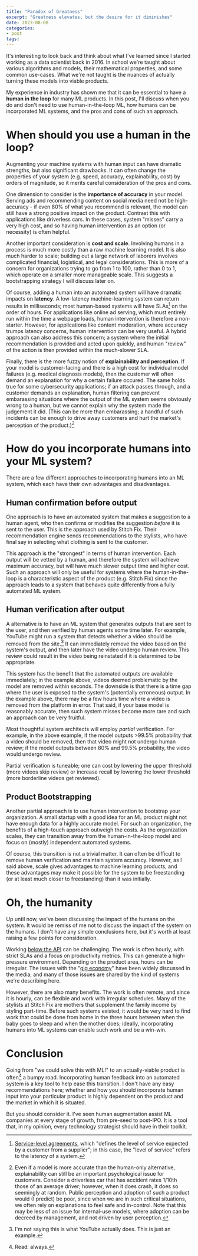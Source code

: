 ```yaml
---
title: "Paradox of Greatness"
excerpt: "Greatness elevates, but the desire for it diminishes"
date: 2023-08-08
categories: 
- post
tags: 
---
```

It's interesting to look back and think about what I've learned since I started working
as a data scientist back in 2016. In school we're taught about various algorithms and
models, their mathematical properties, and some common use-cases. What we're not taught
is the nuances of actually turning these models into viable products.

My experience in industry has shown me that it can be essential to have a **human in the
loop** for many ML products. In this post, I'll discuss when you do and don't need to use
human-in-the-loop ML, how humans can be incorporated ML systems, and the pros and cons
of such an approach.


# When should you use a human in the loop?

Augmenting your machine systems with human input can have dramatic strengths, but also
significant drawbacks. It can often change the properties of your system (e.g. speed,
accuracy, explainability, cost) by orders of magnitude, so it merits careful
consideration of the pros and cons.

One dimension to consider is the **importance of accuracy** in your model. Serving ads and
recommending content on social media need not be high-accuracy - if even 80% of what you
recommend is relevant, the model can still have a strong positive impact on the
product. Contrast this with applications like driverless cars. In these cases, system
"misses" carry a very high cost, and so having human intervention as an option (or
necessity) is often helpful.

Another important consideration is **cost and scale**. Involving humans in a process is much
more costly than a raw machine learning model. It is also much harder to scale; building
out a large network of laborers involves complicated financial, logistical, and legal
considerations. This is more of a concern for organizations trying to go from 1 to 100,
rather than 0 to 1, which operate on a smaller more manageable scale. This suggests a
bootstrapping strategy I will discuss later on.

Of course, adding a human into an automated system will have dramatic impacts on
**latency**. A low-latency machine-learning system can return results in milliseconds; most
human-based systems will have SLAs[^fn1] on the order of hours. For applications like online
ad serving, which must entirely run within the time a webpage loads, human intervention
is therefore a non-starter. However, for applications like content moderation, where
accuracy trumps latency concerns, human intervention can be very useful. A hybrid
approach can also address this concern; a system where the initial recommendation is
provided and acted upon quickly, and human "review" of the action is then provided
within the much-slower SLA.

Finally, there is the more fuzzy notion of **explainability and perception**. If your model
is customer-facing and there is a high cost for individual model failures (e.g. medical
diagnosis models), then the customer will often demand an explanation for why a certain
failure occured. The same holds true for some cybersecurity applications; if an attack
passes through, and a customer demands an explanation, human filtering can prevent
embarassing situations where the output of the ML system seems obviously wrong to a
human, but we cannot explain why the system made the judgement it did. (This can be more
than embarassing; a handful of such incidents can be enough to drive away customers and
hurt the market's perception of the product.)[^fn2]


# How do you incorporate humans into your ML system?

There are a few different approaches to incorporating humans into an ML system, which
each have their own advantages and disadvantages.


## Human confirmation before output

One approach is to have an automated system that makes a suggestion to a human agent,
who then confirms or modifies the suggestion *before* it is sent to the user. This is the
approach used by Stitch Fix. Their recommendation engine sends recommendations to the
stylists, who have final say in selecting what clothing is sent to the customer.

This approach is the "strongest" in terms of human intervention. Each output will be
vetted by a human, and therefore the system will achieve maximum accuracy, but will have
much slower output time and higher cost. Such an approach will only be useful for
systems where the human-in-the-loop is a characteristic aspect of the product
(e.g. Stitch Fix) since the approach leads to a system that behaves quite differently
from a fully automated ML system.


## Human verification after output

A alternative is to have an ML system that generates outputs that are sent to the user,
and then verified by human agents some time later. For example, YouTube might run a
system that detects whether a video should be removed from the site.[^fn3] It can
immediately remove the video based on the system's output, and then later have the video
undergo human review. This review could result in the video being reinstated if it is
determined to be appropriate.

This system has the benefit that the automated outputs are available immediately; in the
example above, videos deemed problematic by the model are removed within seconds.  The
downside is that there is a time gap where the user is exposed to the system's
(potentially erroneous) output. In the example above, there may be a few hours time
where a video is removed from the platform in error. That said, if your base model is
reasonably accurate, then such system misses become more rare and such an approach can
be very fruitful.

Most thoughtful system architects will employ *partial* verification. For example, in the
above example, if the model outputs >99.5% probability that a video should be removed,
then that video might not undergo human review; if the model outputs between 80% and
99.5% probability, the video would undergo review.

Partial verification is tuneable; one can cost by lowering the upper threshold (more
videos skip review) or increase recall by lowering the lower threshold (more borderline
videos get reviewed).


## Product Bootstrapping

Another partial approach is to use human intervention to bootstrap your organization. A
small startup with a good idea for an ML product might not have enough data for a highly
accurate model. For such an organization, the benefits of a high-touch approach outweigh
the costs. As the organization scales, they can transition away from the
human-in-the-loop model and focus on (mostly) independent automated systems.

Of course, this transition is not a trivial matter. It can often be difficult to remove
human verification and maintain system accuracy. However, as I said above, scale gives
advantages to machine learning products, and these advantages may make it possible for
the system to be freestanding (or at least much closer to freestanding) than it was
initially.


# Oh, the humanity

Up until now, we've been discussing the impact of the humans on the system. It would be
remiss of me not to discuss the impact of the system on the humans. I don't have any
simple conclusions here, but it's worth at least raising a few points for consideration.

Working [below the API](https://rein.pk/replacing-middle-management-with-apis) can be challenging. The work is often hourly, with strict SLAs and
a focus on productivity metrics. This can generate a high-pressure environment.
Depending on the product area, hours can be irregular. The issues with the "[gig economy](https://www.nytimes.com/2023/04/13/magazine/gig-jobs-apps.html)"
have been widely discussed in the media, and many of those issues are shared by the kind
of systems we're describing here.

However, there are also many benefits. The work is often remote, and since it is hourly,
can be flexible and work with irregular schedules. Many of the stylists at Stitch Fix
are mothers that supplement the family income by styling part-time. Before such systems
existed, it would be very hard to find work that could be done from home in the three
hours between when the baby goes to sleep and when the mother does; ideally,
incorporating humans into ML systems can enable such work and be a win-win.


# Conclusion

Going from "we could solve this with ML!" to an actually-viable product is often[^fn4] a
bumpy road. Incorporating human feedback into an automated system is a key tool to help
ease this transition. I don't have any easy recommendations here; whether and how you
should incorporate human input into your particular product is highly dependent on the
product and the market in which it is situated.

But you should consider it. I've seen human augmentation assist ML companies at every
stage of growth, from pre-seed to post-IPO. It is a tool that, in my opinion, every
technology strategist should have in their toolkit.


<!----- Footnotes ----->

[^fn1]: [Service-level agreements](https://www.cio.com/article/274740/outsourcing-sla-definitions-and-solutions.html), which "defines the level of service expected by a customer from a supplier"; in this case, the "level of service" refers to the latency of a system.
[^fn2]: Even if a model is more accurate than the human-only alternative, explainability can still be an important psychological issue for customers. Consider a driverless car that has accident rates 1/10th those of an average driver; however, when it does crash, it does so seemingly at random. Public perception and adoption of such a product would (I predict) be poor, since when we are in such critical situations, we often rely on explanations to feel safe and in-control. Note that this may be less of an issue for internal-use models, where adoption can be decreed by management, and not driven by user perception.
[^fn3]: I'm not saying this is what YouTube actually does. This is just an example.
[^fn4]: Read: always.
